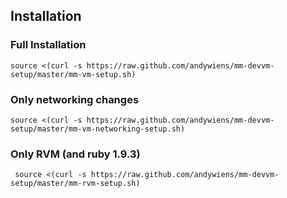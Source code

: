 ## Installation
### Full Installation
    source <(curl -s https://raw.github.com/andywiens/mm-devvm-setup/master/mm-vm-setup.sh)
### Only networking changes
    source <(curl -s https://raw.github.com/andywiens/mm-devvm-setup/master/mm-vm-networking-setup.sh)
### Only RVM (and ruby 1.9.3)
     source <(curl -s https://raw.github.com/andywiens/mm-devvm-setup/master/mm-rvm-setup.sh)